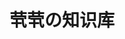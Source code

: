 ---
home: true
icon: home
title: 茕茕の知识库
heroImage: /logo.png
heroText: 茕茕の知识库
tagline: 学习过程中的个人笔记
actions:
  - text: 前端
    link: /front-end/
    type: primary
  - text: 软件工具
    link: /software-tool/
  - text: 电脑使用技巧
    link: /computer-usage-skills/
  - text: 计算机网络
    link: /computer-network/
features:
  - title: 图文并茂
    icon: markdown
    details: 图片搭配文字带来更好的阅读体验
copyright: false
footer: 使用 <a href="https://theme-hope.vuejs.press/" target="_blank">VuePress Theme Hope</a> 主题 | MIT 协议, 版权所有 © 2023-present Mr.Zhao
---